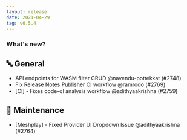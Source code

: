 ```yaml
---
layout: release
date: 2021-04-29
tag: v0.5.4
---
```


### What's new?

## 🔤 General

  - API endpoints for WASM filter CRUD @navendu-pottekkat (#2748)
  - Fix Release Notes Publisher CI workflow @ramrodo (#2769)
  - [CI] - Fixes code-ql analysis workflow @adithyaakrishna (#2759)

## 🧰 Maintenance

  - [Meshplay] - Fixed Provider UI Dropdown Issue @adithyaakrishna (#2764)
